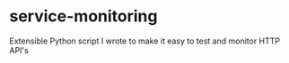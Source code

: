 service-monitoring
==================

Extensible Python script I wrote to make it easy to test and monitor HTTP API's
